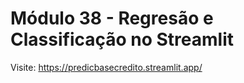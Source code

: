 # Módulo 38 - Regresão e Classificação no Streamlit

Visite: https://predicbasecredito.streamlit.app/
